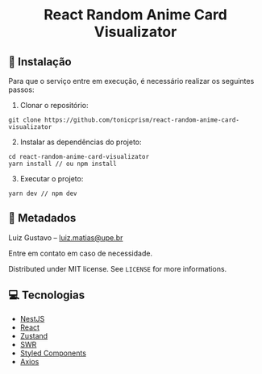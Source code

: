 <h1 align="center">React Random Anime Card Visualizator</h1>

## 👷 Instalação

Para que o serviço entre em execução, é necessário realizar os seguintes passos:

1. Clonar o repositório:

```
git clone https://github.com/tonicprism/react-random-anime-card-visualizator
```

2. Instalar as dependências do projeto:

```
cd react-random-anime-card-visualizator
yarn install // ou npm install
```

3. Executar o projeto:

```
yarn dev // npm dev
```

## 🎉 Metadados

Luiz Gustavo – luiz.matias@upe.br<br>

Entre em contato em caso de necessidade.

Distributed under MIT license. See `LICENSE` for more informations.

## 💻 Tecnologias

- [NestJS](https://nestjs.com/)
- [React](https://reactjs.org/)
- [Zustand](https://github.com/pmndrs/zustand)
- [SWR](https://swr.vercel.app/)
- [Styled Components](https://styled-components.com/)
- [Axios](https://axios-http.com/docs/intro)
